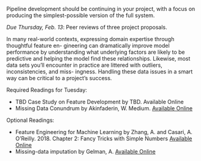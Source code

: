 Pipeline development should be continuing in your project, with a focus on producing the
simplest-possible version of the full system.

*Due Thursday, Feb. 13*: Peer reviews of three project proposals.

In many real-world contexts, expressing domain expertise through thoughtful feature en-
gineering can dramatically improve model performance by understanding what underlying
factors are likely to be predictive and helping the model find these relationships. Likewise,
most data sets you’ll encounter in practice are littered with outliers, inconsistencies, and miss-
ingness. Handling these data issues in a smart way can be critical to a project’s success.

Required Readings for Tuesday:
- TBD Case Study on Feature Development by TBD. Available Online
- Missing Data Conundrum by Akinfaderin, W. Medium. [Available Online](https://medium.com/ibm-data-science-experience/missing-data-conundrum-exploration-and-imputation-techniques-9f40abe0fd87)

Optional Readings:
- Feature Engineering for Machine Learning by Zhang, A. and Casari, A. O’Reilly. 2018. Chapter 2: Fancy Tricks with Simple Numbers [Available Online](https://learning.oreilly.com/library/view/feature-engineering-for/9781491953235/)
- Missing-data imputation by Gelman, A. [Available Online](http://www.stat.columbia.edu/~gelman/arm/missing.pdf)

